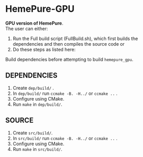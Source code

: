 # HemePure-GPU
**GPU version of HemePure**.  <br />
The user can either:
1. Run the Full build script (FullBuild.sh), which first builds the dependencies and then compiles the source code or 
2. Do these steps as listed here: 

Build dependencies before attempting to build `hemepure_gpu`.
## DEPENDENCIES #
1) Create `dep/build/` .
2) In `dep/build/` run `ccmake -B. -H../` or `ccmake ..` .
3) Configure using CMake.
4) Run `make` in `dep/build/`.

## SOURCE #
1) Create `src/build/`.
2) In `src/build/` run `ccmake -B. -H../` or `ccmake ..` .
3) Configure using CMake.
4) Run `make` in `src/build/`.
